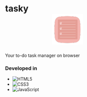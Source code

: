 
# tasky &nbsp; &nbsp; &nbsp;&nbsp; &nbsp; &nbsp;&nbsp;&nbsp;&nbsp; &nbsp; &nbsp;&nbsp; &nbsp; &nbsp;&nbsp; &nbsp; &nbsp;&nbsp; &nbsp; &nbsp;&nbsp; &nbsp; &nbsp;&nbsp;&nbsp;&nbsp; &nbsp; &nbsp;&nbsp; &nbsp; &nbsp;&nbsp; &nbsp; &nbsp;&nbsp; &nbsp; &nbsp;&nbsp; &nbsp; &nbsp;&nbsp;&nbsp;&nbsp; &nbsp; &nbsp;&nbsp; &nbsp; &nbsp;&nbsp; &nbsp;&nbsp; &nbsp;&nbsp; &nbsp; ![](assets/icon.png)     

Your to-do task manager on browser
### Developed in
- ![HTML5](https://img.shields.io/badge/html5-%23E34F26.svg?style=for-the-badge&logo=html5&logoColor=white)
- ![CSS3](https://img.shields.io/badge/css3-%231572B6.svg?style=for-the-badge&logo=css3&logoColor=white)
- ![JavaScript](https://img.shields.io/badge/javascript-%23323330.svg?style=for-the-badge&logo=javascript&logoColor=%23F7DF1E)




